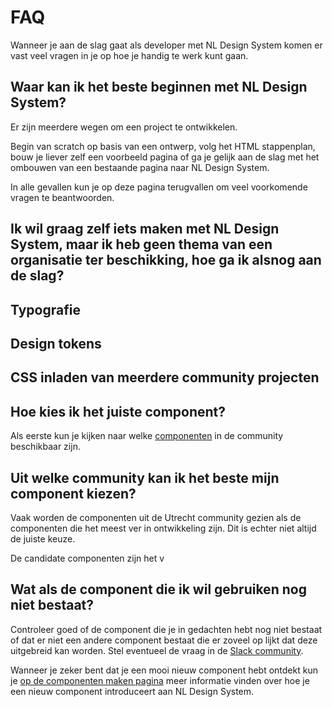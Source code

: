 # FAQ

Wanneer je aan de slag gaat als developer met NL Design System komen er vast veel vragen in je op hoe je handig te werk kunt gaan.

## Waar kan ik het beste beginnen met NL Design System?

Er zijn meerdere wegen om een project te ontwikkelen.

Begin van scratch op basis van een ontwerp, volg het HTML stappenplan, bouw je liever zelf een voorbeeld pagina of ga je gelijk aan de slag met het ombouwen van een bestaande pagina naar NL Design System.

In alle gevallen kun je op deze pagina terugvallen om veel voorkomende vragen te beantwoorden.

## Ik wil graag zelf iets maken met NL Design System, maar ik heb geen thema van een organisatie ter beschikking, hoe ga ik alsnog aan de slag?

## Typografie

## Design tokens

## CSS inladen van meerdere community projecten

## Hoe kies ik het juiste component?

Als eerste kun je kijken naar welke [componenten](/componenten) in de community beschikbaar zijn.

## Uit welke community kan ik het beste mijn component kiezen?

Vaak worden de componenten uit de Utrecht community gezien als de componenten die het meest ver in ontwikkeling zijn. Dit is echter niet altijd de juiste keuze.

De candidate componenten zijn het v

## Wat als de component die ik wil gebruiken nog niet bestaat?

Controleer goed of de component die je in gedachten hebt nog niet bestaat of dat er niet een andere component bestaat die er zoveel op lijkt dat deze uitgebreid kan worden. Stel eventueel de vraag in de [Slack community](/handboek/developer/aan-de-slag/#hoe-blijf-je-op-de-hoogte).

Wanneer je zeker bent dat je een mooi nieuw component hebt ontdekt kun je [op de componenten maken pagina](/handboek/developer/componenten-maken) meer informatie vinden over hoe je een nieuw component introduceert aan NL Design System.
